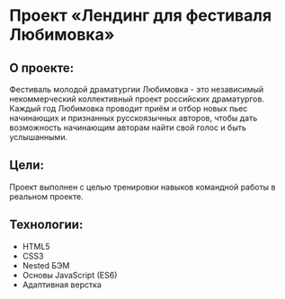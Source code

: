 # Проект «Лендинг для фестиваля Любимовка»

## О проекте:
Фестиваль молодой драматургии Любимовка - это независимый некоммерческий коллективный проект российских драматургов.
Каждый год Любимовка проводит приём и отбор новых пьес начинающих и признанных русскоязычных авторов, чтобы дать возможность начинающим авторам найти свой голос и быть услышанными.

## Цели:
Проект выполнен с целью тренировки навыков командной работы в реальном проекте.

## Технологии:
* HTML5
* CSS3
* Nested БЭМ
* Основы JavaScript (ES6)
* Адаптивная верстка
